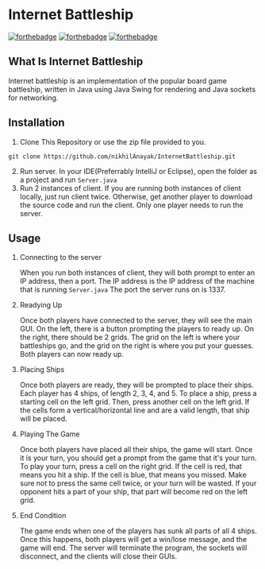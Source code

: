 # Internet Battleship


[![forthebadge](https://forthebadge.com/images/badges/made-with-crayons.svg)](https://forthebadge.com)
[![forthebadge](https://forthebadge.com/images/badges/mom-made-pizza-rolls.svg)](https://forthebadge.com)
[![forthebadge](https://forthebadge.com/images/badges/powered-by-water.svg)](https://forthebadge.com)

## What Is Internet Battleship
Internet battleship is an implementation of the popular board game battleship, written in Java using Java Swing for rendering and Java sockets for networking.

## Installation
1. Clone This Repository or use the zip file provided to you.
```
git clone https://github.com/nikhilAnayak/InternetBattleship.git
```

2. Run server. In your IDE(Preferrably IntelliJ or Eclipse), open the folder as a project and run `Server.java`
3. Run 2 instances of client. If you are running both instances of client locally, just run client twice. Otherwise, get another player to download the source code and run the client. Only one player needs to run the server.


## Usage
1. Connecting to the server

    When you run both instances of client, they will both prompt to enter an IP address, then a port. The IP address is the IP address of the machine that is running `Server.java` The port the server runs on is 1337.

2. Readying Up

    Once both players have connected to the server, they will see the main GUI. On the left, there is a button prompting the players to ready up. On the right, there should be 2 grids. The grid on the left is where your battleships go, and the grid on the right is where you put your guesses. Both players can now ready up.

3. Placing Ships

    Once both players are ready, they will be prompted to place their ships. Each player has 4 ships, of length 2, 3, 4, and 5. To place a ship, press a starting cell on the left grid. Then, press another cell on the left grid. If the cells form a vertical/horizontal line and are a valid length, that ship will be placed.

4. Playing The Game

    Once both players have placed all their ships, the game will start. Once it is your turn, you should get a prompt from the game that it's your turn. To play your turn, press a cell on the right grid. If the cell is red, that means you hit a ship. If the cell is blue, that means you missed. Make sure not to press the same cell twice, or your turn will be wasted. If your opponent hits a part of your ship, that part will become red on the left grid.

5. End Condition
    
    The game ends when one of the players has sunk all parts of all 4 ships. Once this happens, both players will get a win/lose message, and the game will end. The server will terminate the program, the sockets will disconnect, and the clients will close their GUIs.
